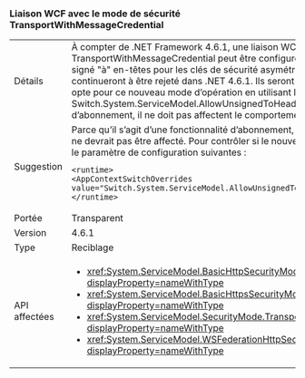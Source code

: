 ### <a name="wcf-binding-with-the-transportwithmessagecredential-security-mode"></a>Liaison WCF avec le mode de sécurité TransportWithMessageCredential

|   |   |
|---|---|
|Détails|À compter de .NET Framework 4.6.1, une liaison WCF qui utilise le mode de sécurité TransportWithMessageCredential peut être configurée pour recevoir des messages avec non signé &quot;à&quot; en-têtes pour les clés de sécurité asymétrique. Par défaut, non signé &quot;à&quot; en-têtes continueront à être rejeté dans .NET 4.6.1. Ils seront acceptées uniquement si une application opte pour ce nouveau mode d’opération en utilisant le commutateur de configuration Switch.System.ServiceModel.AllowUnsignedToHeader. Car il s’agit d’une fonctionnalité d’abonnement, il ne doit pas affectent le comportement des applications existantes.|
|Suggestion|Parce qu’il s’agit d’une fonctionnalité d’abonnement, le comportement des applications existantes ne devrait pas être affecté. Pour contrôler si le nouveau comportement est utilisé ou non, utilisez le paramètre de configuration suivantes :<pre><code class="language-xml">&lt;runtime&gt;&#13;&#10;&lt;AppContextSwitchOverrides value=&quot;Switch.System.ServiceModel.AllowUnsignedToHeader=true&quot; /&gt;&#13;&#10;&lt;/runtime&gt;&#13;&#10;</code></pre>|
|Portée|Transparent|
|Version|4.6.1|
|Type|Reciblage|
|API affectées|<ul><li><xref:System.ServiceModel.BasicHttpSecurityMode.TransportWithMessageCredential?displayProperty=nameWithType></li><li><xref:System.ServiceModel.BasicHttpsSecurityMode.TransportWithMessageCredential?displayProperty=nameWithType></li><li><xref:System.ServiceModel.SecurityMode.TransportWithMessageCredential?displayProperty=nameWithType></li><li><xref:System.ServiceModel.WSFederationHttpSecurityMode.TransportWithMessageCredential?displayProperty=nameWithType></li></ul>|

